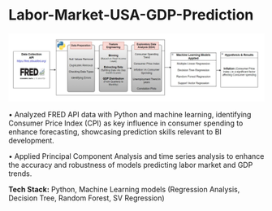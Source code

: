 # Labor-Market-USA-GDP-Prediction

![Labor-Market-USA-GDP-Prediction](/images/GDPPrediction.jpeg)

• Analyzed FRED API data with Python and machine learning, identifying Consumer Price Index (CPI) as key
influence in consumer spending to enhance forecasting, showcasing prediction skills relevant to BI
development.

• Applied Principal Component Analysis and time series analysis to enhance the accuracy and robustness of
models predicting labor market and GDP trends.

**Tech Stack:** Python, Machine Learning models (Regression Analysis, Decision Tree, Random Forest, SV Regression)
